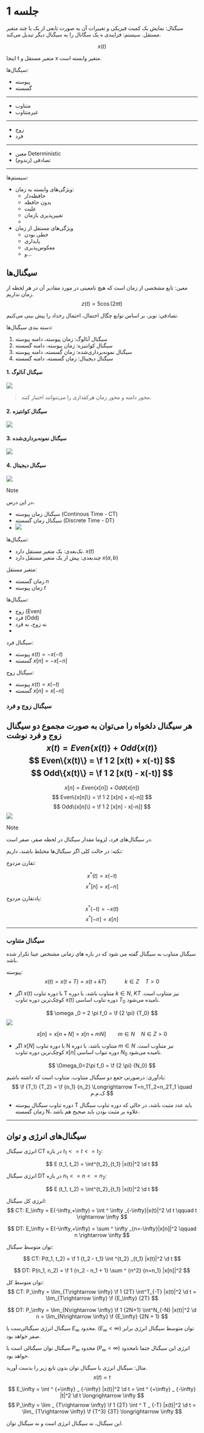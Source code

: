 # جلسه 1

سیگنال: نمایش یک کمیت فیزیکی و تغییرات آن به صورت تابعی از یک یا چند متغیر مستقل.
سیستم: فرایندی ه یک سگانال را به سیگنال دیگر تبدیل می‌کند.


$$
x(t)
$$

اینجا t متغیر مستقل و x متغیر وابسته است.


سیگنال‌ها:
- پیوسته
- گسسته
- ---
- متناوب
- غیرمتناوب
- ---
- زوج
- فرد
- --
- معین Deterministic
- تصادفی (رندوم)
- --


سیستم‌ها:
- ویژگی‌های وابسته به زمان:
	- حافظه‌دار
	- بدون حافظه
	- علیت
	- تغییرپذیری بازمان
	-
- ویژگی‌های مستقل از زمان
	- خطی بودن
	- پایداری
	- معکوس‌پذیری
	- و...

## سیگنال‌ها
معین: تابع مشخصی از زمان است که هیچ نامعینی در مورد مقادیر آن در هر لحظه از زمان نداریم.
$$
z(t) = 5\cos{(2\pi t)}
$$

تصادفی: نویز، بر اساس توابع چگال احتمال، احتمال رخداد را پیش بینی می‌کنیم.

دسته بندی سیگنال‌ها:
1. سیگنال آنالوگ: زمان پیوسته، دامنه پیوسته
2. سیگنال کوانتیزه: زمان پیوسته، دامنه گسسته
3. سیگنال نمونه‌برداری‌شده: زمان گسسته، دامنه پیوسته
4. سیگنال دیجیتال: زمان گسسته، دامنه گسسته

#### 1. سیگنال آنالوگ

![](Pasted%20image%2020250130162539.png)

> محور دامنه و محور زمان هرکقداری را می‌تنوانند اختیار کنند.

#### 2. سیگنال کوانتیزه
![](Pasted%20image%2020250130162643.png)

#### 3. سیگنال نمونه‌برداری‌شده
![](Pasted%20image%2020250130162707.png)
#### 4. سیگنال دیجیتال
![](Pasted%20image%2020250130162724.png)


> [!NOTE]
> در این درس،
> - سیگنال زمان پیوسته (Continous Time - CT)
> - سیگنال زمان گسسته (Discrete Time - DT)
> - ![](Pasted%20image%2020250130162944.png)

سیگنال‌ها:
- تک‌بعدی: یک متغیر مستقل دارد. $x(t)$
- چندبعدی: پیش از یک متغیر مستقل دارد $x(a,b)$

متغیر مستقل:
- زمان گسسته $n$
- زمان پیوسته $t$

سیگنال‌ها:
- زوج (Even)
- فرد (Odd)
- نه زوج، نه فرد
-
سیگنال فرد:
- پیوسته $x(t)=-x(-t)$
- گسسته $x[n]=-x[-n]$

سیگنال زوج:
- پیوسته $x(t)=x(-t)$
- گسسته $x[n]=x[-n]$


### سیگنال زوج و فرد
هر سیگنال دلخواه را می‌توان به صورت مجموع دو سیگنال زوج و فرد نوشت
$$
x(t) = Even\{x(t)\} + Odd\{x(t)\}
$$
$$
Even\{x(t)\} = \f 1 2 [x(t) + x(-t)]
$$
$$
Odd\{x(t)\} = \f 1 2 [x(t) - x(-t)]
$$
---


$$
x[n] = Even\{x[n]\} + Odd\{x[n]\}
$$
$$
Even\{x[n]\} = \f 1 2 [x[n] + x[-n]]
$$
$$
Odd\{x[n]\} = \f 1 2 [x[n] - x[-n]]
$$
![](Pasted%20image%2020250130163808.png)


> [!NOTE]
> در سیگنال‌های فرد، لزوما مقدار سیگنال در لحظه صفر، صفر است.


نکته: در حالت کلی اگر سیگنال‌ها مختلط باشند، داریم:

تقارن مزدوج:

$$ x^*(t) = x(-t) $$
$$ x^*[n] = x[-n] $$

پادتقارن مزدوج:
$$ x^*(-t) = -x(t) $$
$$ x^*[-n] = x[n] $$

---

### سیگنال متناوب

سیگنال متناوب به سیگنال گفته می شود که در بازه های زمانی مشتخص عینا تکرار شده باشد.

پیوسته:
$$
x(t) = x(t+T) = x(t+kT) \qquad \quad k\in Z \quad T>0
$$

- اگر $x(t)$ با دوره تناوب T متناوب باشد، با دوره $k\in N$, $KT$ نیز متناوب است. کوچک‌ترین دوره تناوب x(t) دوره تناوب اساسی $T_0$ نامیده می‌شود.

$$
\omega _0 = 2 \pi f_0 = \f {2 \pi} {T_0}
$$
![](Pasted%20image%2020250130165339.png)

$$
x[n] = x[n+N] = x[n+mN] \qquad m\in N \quad N \in Z> 0
$$

- اگر $x[N]$ با دوره تناوب N متناوب باشد، با دوره $m\in N$ نیز متناوب است. کوچک‌ترین دوره تناوب $x[n]$ دوره تنواب اساسی $N_0$ نامیده می‌شود.

$$
\Omega_0=2\pi f_0 = \f {2 \pi} {N_0}
$$

یادآوری: درصورتی جمع دو سیگنال متناوب، متناوب است که داشته باشیم:
$$
\f {T_1} {T_2} = \f {n_1} {n_2} \Longrightarrow T=n_1T_2=n_2T_1 \quad ک.م.م
$$


- دوره تناوب سیگنال پیوسته T باید عدد مثبت باشد، در حالی که دوره تناوب سیگنال زمان گسسته N، علاوه بر مثبت بودن باید صحیح هم باشد.

---

## سیگنال‌های انرژی و توان
انرژی سیگنال CT در بازه $t_1 <= t <=t_2$:

$$
E (t_1, t_2) = \int^{t_2}_{t_1} |x(t)|^2 \d t
$$

انرژی سیگنال DT در بازه $n_1 <= n <=n_2$:

$$
E (t_1, t_2) = \int^{t_2}_{t_1} |x(t)|^2 \d t
$$

انرژی کل سیگنال:
$$
CT: E_\infty = E(-\infty,+\infty) = \int ^ \infty _{-\infty}|x(t)|^2 \d t \qquad t \rightarrow \infty
$$

$$
DT: E_\infty = E(-\infty,+\infty) = \sum ^ \infty _{n=-\infty}|x[n]|^2 \qquad n \rightarrow \infty
$$

توان متوسط سیگنال:

$$
CT: P(t_1, t_2) = \f 1 {t_2 - t_1} \int ^{t_2} _{t_1} |x(t)|^2 \d t
$$

$$
DT: P(n_1, n_2) = \f 1 {n_2 - n_1 + 1} \sum ^ {n^2} {n=n_1} |x[n]|^2
$$

توان متوسط کل:
$$
CT: P_\infty = \lim_{T\rightarrow \infty} \f 1 {2T} \int^T_{-T} |x(t)|^2 \d t = \lim_{T\rightarrow \infty} \f {E_\infty} {2T}
$$

$$
DT: P_\infty = \lim_{N\rightarrow \infty} \f 1 {2N+1} \int^N_{-N} |x(t)|^2 \d n = \lim_{N\rightarrow \infty} \f {E_\infty} {2N + 1}
$$


سیگنال انرژی سیگنالی‌ست با $E_\infty$ محدود. ($E_\infty < \infty$)
توان متوسط سیگنال انرژی برابر صفر خواهد بود.

سیگنال توان سیگنالی است با $P_\infty$ محدود ($P_\infty < \infty$)
انرژی این سیگنال حتما نامحدود خواهد بود.


مثال: سیگنال انرژی با سیگنال توان بدون تابع زیر را بدست آورید.
$$
x(t) = t
$$

$$
E_\infty = \int ^ {+\infty} _ {-\infty} |x(t)|^2 \d t = \int ^ {+\infty} _ {-\infty} |t|^2 \d t \longrightarrow \infty
$$
$$
P_\infty = \lim _ {T\rightarrow \infty} \f 1 {2T} \int ^ T _ {-T} |x(t)|^2 \d t = \lim_ {T\rightarrow \infty} \f {T^3} {3T} \longrightarrow \infty
$$

این سیگنال، نه سیگنال انرژی است و نه سیگنال توان.
